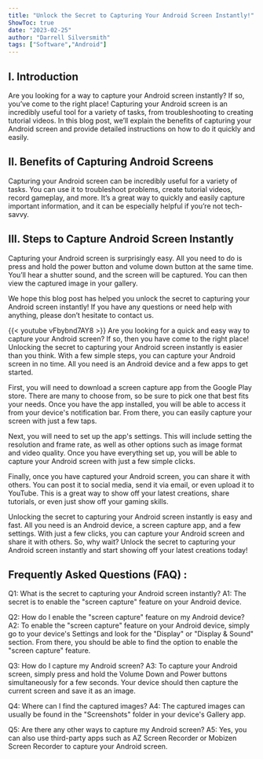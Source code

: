 ```yaml
---
title: "Unlock the Secret to Capturing Your Android Screen Instantly!"
ShowToc: true 
date: "2023-02-25"
author: "Darrell Silversmith" 
tags: ["Software","Android"]
---
```

## I. Introduction
Are you looking for a way to capture your Android screen instantly? If so, you’ve come to the right place! Capturing your Android screen is an incredibly useful tool for a variety of tasks, from troubleshooting to creating tutorial videos. In this blog post, we’ll explain the benefits of capturing your Android screen and provide detailed instructions on how to do it quickly and easily.

## II. Benefits of Capturing Android Screens
Capturing your Android screen can be incredibly useful for a variety of tasks. You can use it to troubleshoot problems, create tutorial videos, record gameplay, and more. It’s a great way to quickly and easily capture important information, and it can be especially helpful if you’re not tech-savvy.

## III. Steps to Capture Android Screen Instantly
Capturing your Android screen is surprisingly easy. All you need to do is press and hold the power button and volume down button at the same time. You’ll hear a shutter sound, and the screen will be captured. You can then view the captured image in your gallery.

We hope this blog post has helped you unlock the secret to capturing your Android screen instantly! If you have any questions or need help with anything, please don’t hesitate to contact us.

{{< youtube vFbybnd7AY8 >}} 
Are you looking for a quick and easy way to capture your Android screen? If so, then you have come to the right place! Unlocking the secret to capturing your Android screen instantly is easier than you think. With a few simple steps, you can capture your Android screen in no time. All you need is an Android device and a few apps to get started. 

First, you will need to download a screen capture app from the Google Play store. There are many to choose from, so be sure to pick one that best fits your needs. Once you have the app installed, you will be able to access it from your device's notification bar. From there, you can easily capture your screen with just a few taps.

Next, you will need to set up the app's settings. This will include setting the resolution and frame rate, as well as other options such as image format and video quality. Once you have everything set up, you will be able to capture your Android screen with just a few simple clicks.

Finally, once you have captured your Android screen, you can share it with others. You can post it to social media, send it via email, or even upload it to YouTube. This is a great way to show off your latest creations, share tutorials, or even just show off your gaming skills.

Unlocking the secret to capturing your Android screen instantly is easy and fast. All you need is an Android device, a screen capture app, and a few settings. With just a few clicks, you can capture your Android screen and share it with others. So, why wait? Unlock the secret to capturing your Android screen instantly and start showing off your latest creations today!

## Frequently Asked Questions (FAQ) :
Q1: What is the secret to capturing your Android screen instantly?
A1: The secret is to enable the "screen capture" feature on your Android device.

Q2: How do I enable the "screen capture" feature on my Android device?
A2: To enable the "screen capture" feature on your Android device, simply go to your device's Settings and look for the "Display" or "Display & Sound" section. From there, you should be able to find the option to enable the "screen capture" feature.

Q3: How do I capture my Android screen?
A3: To capture your Android screen, simply press and hold the Volume Down and Power buttons simultaneously for a few seconds. Your device should then capture the current screen and save it as an image.

Q4: Where can I find the captured images?
A4: The captured images can usually be found in the "Screenshots" folder in your device's Gallery app.

Q5: Are there any other ways to capture my Android screen?
A5: Yes, you can also use third-party apps such as AZ Screen Recorder or Mobizen Screen Recorder to capture your Android screen.


